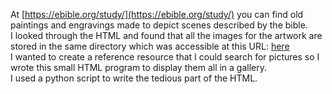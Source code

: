 At [https://ebible.org/study/](https://ebible.org/study/) you can find old paintings and engravings made to depict scenes described by the bible.\
I looked through the HTML and found that all the images for the artwork are stored in the same directory which was accessible at this URL: [here](https://ebible.org/study/content/media/images/)\
I wanted to create a reference resource that I could search for pictures so I wrote this small HTML program to display them all in a gallery.\
I used a python script to write the tedious part of the HTML.
